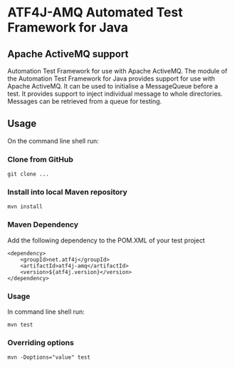# ATF4J-AMQ Automated Test Framework for Java

## Apache ActiveMQ support 

Automation Test Framework for use with Apache ActiveMQ.  The module of the Automation Test Framework for Java provides support for use with Apache ActiveMQ.  It can be used to initialise a MessageQueue before a test.  It provides support to inject individual message to whole directories.  Messages can be retrieved from a queue for testing.

## Usage

On the command line shell run:

### Clone from GitHub

	git clone ...

### Install into local Maven repository

    mvn install

### Maven Dependency

Add the following dependency to the POM.XML of your test project

	<dependency>
		<groupId>net.atf4j</groupId>
		<artifactId>atf4j-amq</artifactId>
		<version>${atf4j.version}</version>
	</dependency>

### Usage

In command line shell run:

    mvn test

### Overriding options

    mvn -Doptions="value" test
